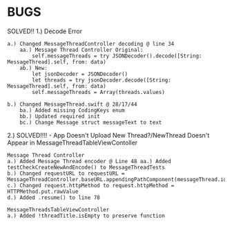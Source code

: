 #  BUGS

SOLVED!! 1.) Decode Error
    
    a.) Changed MessageThreadController decoding @ line 34
        aa.) Message Thread Controller Original: 
            self.messageThreads = try JSONDecoder().decode([String: MessageThread].self, from: data)
        ab.) New: 
            let jsonDecoder = JSONDecoder()
            let threads = try jsonDecoder.decode([String: MessageThread].self, from: data)
            self.messageThreads = Array(threads.values)
    
    b.) Changed MessageThread.swift @ 28/17/44
        ba.) Added missing CodingKeys enum
        bb.) Updated required init
        bc.) Change Message struct messageText to text







2.) SOLVED!!!! - App Doesn't Upload New Thread?/NewThread Doesn't Appear in MessageThreadTableViewContoller

    Message Thread Controller
    a.) Added Message Thread encoder @ Line 48 aa.) Added testCheckCreateNewAndEncode() to MessageThreadTests
    b.) Changed requestURL to requestURL = MessageThreadController.baseURL.appendingPathComponent(messageThread.identifier).appendingPathExtension("json") 
    c.) Changed request.httpMethod to request.httpMethod = HTTPMethod.put.rawValue
    d.) Added .resume() to line 78
    
    MessageThreadsTableViewController
    a.) Added !threadTitle.isEmpty to preserve function
    
